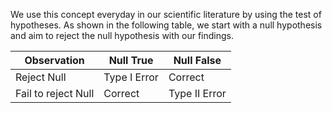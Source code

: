 We use this concept everyday in our scientific literature by using the test of hypotheses. As shown in the following table, we start with a null hypothesis and aim to reject the null hypothesis with our findings. 

| Observation | Null True               |  Null False|
|---------------------|-----------      |----------|
| Reject Null         | Type I Error    | Correct  |
| Fail to reject Null | Correct         | Type II Error|